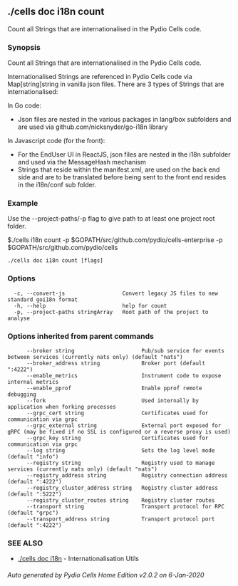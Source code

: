 ## ./cells doc i18n count

Count all Strings that are internationalised in the Pydio Cells code.

### Synopsis

Count all Strings that are internationalised in the Pydio Cells code.

Internationalised Strings are referenced in Pydio Cells code via Map[string]string in vanilla json files.
There are 3 types of Strings that are internationalised:

In Go code:
- Json files are nested in the various packages in lang/box subfolders and are used via github.com/nicksnyder/go-i18n library

In Javascript code (for the front):
- For the EndUser UI in ReactJS, json files are nested in the i18n subfolder and used via the MessageHash mechanism
- Strings that reside within the manifest.xml, are used on the back end side and are to be translated before being 
sent to the front end resides in the i18n/conf sub folder.

### Example

Use the --project-paths/-p flag to give path to at least one project root folder.

$./cells i18n count -p $GOPATH/src/github.com/pydio/cells-enterprise -p $GOPATH/src/github.com/pydio/cells


```
./cells doc i18n count [flags]
```

### Options

```
  -c, --convert-js                  Convert legacy JS files to new standard goi18n format
  -h, --help                        help for count
  -p, --project-paths stringArray   Root path of the project to analyse
```

### Options inherited from parent commands

```
      --broker string                     Pub/sub service for events between services (currently nats only) (default "nats")
      --broker_address string             Broker port (default ":4222")
      --enable_metrics                    Instrument code to expose internal metrics
      --enable_pprof                      Enable pprof remote debugging
      --fork                              Used internally by application when forking processes
      --grpc_cert string                  Certificates used for communication via grpc
      --grpc_external string              External port exposed for gRPC (may be fixed if no SSL is configured or a reverse proxy is used)
      --grpc_key string                   Certificates used for communication via grpc
      --log string                        Sets the log level mode (default "info")
      --registry string                   Registry used to manage services (currently nats only) (default "nats")
      --registry_address string           Registry connection address (default ":4222")
      --registry_cluster_address string   Registry cluster address (default ":5222")
      --registry_cluster_routes string    Registry cluster routes
      --transport string                  Transport protocol for RPC (default "grpc")
      --transport_address string          Transport protocol port (default ":4222")
```

### SEE ALSO

* [./cells doc i18n](./cells-doc-i18n)	 - Internationalisation Utils

###### Auto generated by Pydio Cells Home Edition v2.0.2 on 6-Jan-2020
